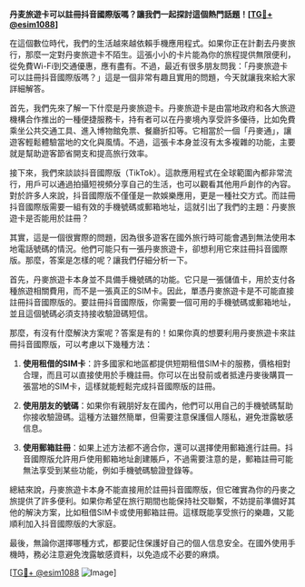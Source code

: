 **丹麦旅遊卡可以註冊抖音國際版嗎？讓我們一起探討這個熱門話題！[[TG💪+ @esim1088](https://t.me/s/esim1088)]**

在這個數位時代，我們的生活越來越依賴手機應用程式。如果你正在計劃去丹麥旅行，那麼一定對丹麥旅遊卡不陌生。這張小小的卡片能為你的旅程提供無限便利，從免費Wi-Fi到交通優惠，應有盡有。不過，最近有很多朋友問我：「丹麥旅遊卡可以註冊抖音國際版嗎？」這是一個非常有趣且實用的問題，今天就讓我來給大家詳細解答。

首先，我們先來了解一下什麼是丹麥旅遊卡。丹麥旅遊卡是由當地政府和各大旅遊機構合作推出的一種便捷服務卡，持有者可以在丹麥境內享受許多優待，比如免費乘坐公共交通工具、進入博物館免票、餐廳折扣等。它相當於一個「丹麥通」，讓遊客輕鬆體驗當地的文化與風情。不過，這張卡本身並沒有太多複雜的功能，主要就是幫助遊客節省開支和提高旅行效率。

接下來，我們來談談抖音國際版（TikTok）。這款應用程式在全球範圍內都非常流行，用戶可以通過拍攝短視頻分享自己的生活，也可以觀看其他用戶創作的內容。對於許多人來說，抖音國際版不僅僅是一款娛樂應用，更是一種社交方式。而註冊抖音國際版需要一組有效的手機號碼或郵箱地址，這就引出了我們的主題：丹麥旅遊卡是否能用於註冊？

其實，這是一個很實際的問題，因為很多遊客在國外旅行時可能會遇到無法使用本地電話號碼的情況。他們可能只有一張丹麥旅遊卡，卻想利用它來註冊抖音國際版。那麼，答案是怎樣的呢？讓我們仔細分析一下。

首先，丹麥旅遊卡本身並不具備手機號碼的功能。它只是一張儲值卡，用於支付各種旅遊相關費用，而不是一張真正的SIM卡。因此，單憑丹麥旅遊卡是不可能直接註冊抖音國際版的。要註冊抖音國際版，你需要一個可用的手機號碼或郵箱地址，並且這個號碼必須支持接收驗證碼短信。

那麼，有沒有什麼解決方案呢？答案是有的！如果你真的想要利用丹麥旅遊卡來註冊抖音國際版，可以考慮以下幾種方法：

1. **使用租借的SIM卡**：許多國家和地區都提供短期租借SIM卡的服務，價格相對合理，而且可以直接使用於手機註冊。你可以在出發前或者抵達丹麥後購買一張當地的SIM卡，這樣就能輕鬆完成抖音國際版的註冊。

2. **使用朋友的號碼**：如果你有親朋好友在國內，他們可以用自己的手機號碼幫助你接收驗證碼。這種方法雖然簡單，但需要注意保護個人隱私，避免泄露敏感信息。

3. **使用郵箱註冊**：如果上述方法都不適合你，還可以選擇使用郵箱進行註冊。抖音國際版允許用戶使用郵箱地址創建賬戶，不過需要注意的是，郵箱註冊可能無法享受到某些功能，例如手機號碼驗證登錄等。

總結來說，丹麥旅遊卡本身不能直接用於註冊抖音國際版，但它確實為你的丹麥之旅提供了許多便利。如果你希望在旅行期間也能保持社交聯繫，不妨提前準備好其他的解決方案，比如租借SIM卡或使用郵箱註冊。這樣既能享受旅行的樂趣，又能順利加入抖音國際版的大家庭。

最後，無論你選擇哪種方式，都要記住保護好自己的個人信息安全。在國外使用手機時，務必注意避免洩露敏感資料，以免造成不必要的麻煩。

[[TG💪+ @esim1088](https://t.me/s/esim1088) ![Image](https://i.postimg.cc/4NQfJmqS/Snipaste-2025-05-13-00-14-12.png)]